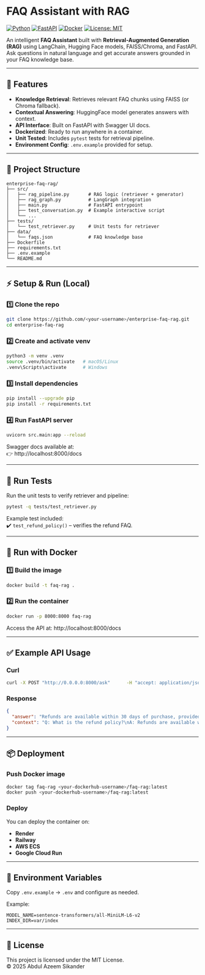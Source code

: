 # FAQ Assistant with RAG

[![Python](https://img.shields.io/badge/python-3.9%2B-blue)](https://www.python.org/)
[![FastAPI](https://img.shields.io/badge/FastAPI-0.111+-green)](https://fastapi.tiangolo.com/)
[![Docker](https://img.shields.io/badge/Docker-ready-blue)](https://www.docker.com/)
[![License: MIT](https://img.shields.io/badge/License-MIT-yellow.svg)](LICENSE)

An intelligent **FAQ Assistant** built with **Retrieval-Augmented Generation (RAG)** using LangChain, Hugging Face models, FAISS/Chroma, and FastAPI.  
Ask questions in natural language and get accurate answers grounded in your FAQ knowledge base.

---

## 🚀 Features
- **Knowledge Retrieval**: Retrieves relevant FAQ chunks using FAISS (or Chroma fallback).
- **Contextual Answering**: HuggingFace model generates answers with context.
- **API Interface**: Built on FastAPI with Swagger UI docs.
- **Dockerized**: Ready to run anywhere in a container.
- **Unit Tested**: Includes `pytest` tests for retrieval pipeline.
- **Environment Config**: `.env.example` provided for setup.

---

## 📂 Project Structure
```
enterprise-faq-rag/
├── src/
│   ├── rag_pipeline.py       # RAG logic (retriever + generator)
│   ├── rag_graph.py          # LangGraph integration
│   ├── main.py               # FastAPI entrypoint
│   ├── test_conversation.py  # Example interactive script
│   └── ...
├── tests/
│   └── test_retriever.py     # Unit tests for retriever
├── data/
│   └── faqs.json             # FAQ knowledge base
├── Dockerfile
├── requirements.txt
├── .env.example
└── README.md
```

---

## ⚡ Setup & Run (Local)

### 1️⃣ Clone the repo
```bash
git clone https://github.com/<your-username>/enterprise-faq-rag.git
cd enterprise-faq-rag
```

### 2️⃣ Create and activate venv
```bash
python3 -m venv .venv
source .venv/bin/activate   # macOS/Linux
.venv\Scripts\activate      # Windows
```

### 3️⃣ Install dependencies
```bash
pip install --upgrade pip
pip install -r requirements.txt
```

### 4️⃣ Run FastAPI server
```bash
uvicorn src.main:app --reload
```

Swagger docs available at:  
👉 http://localhost:8000/docs

---

## 🧪 Run Tests
Run the unit tests to verify retriever and pipeline:

```bash
pytest -q tests/test_retriever.py
```

Example test included:  
✔️ `test_refund_policy()` – verifies the refund FAQ.

---

## 🐳 Run with Docker

### 1️⃣ Build the image
```bash
docker build -t faq-rag .
```

### 2️⃣ Run the container
```bash
docker run -p 8000:8000 faq-rag
```

Access the API at: http://localhost:8000/docs

---

## ✅ Example API Usage

### Curl
```bash
curl -X POST "http://0.0.0.0:8000/ask"      -H "accept: application/json"      -H "Content-Type: application/json"      -d '{"session_id": "1", "question": "What is the refund policy?"}'
```

### Response
```json
{
  "answer": "Refunds are available within 30 days of purchase, provided the product is unused.",
  "context": "Q: What is the refund policy?\nA: Refunds are available within 30 days ..."
}
```

---

## 📦 Deployment

### Push Docker image
```bash
docker tag faq-rag <your-dockerhub-username>/faq-rag:latest
docker push <your-dockerhub-username>/faq-rag:latest
```

### Deploy
You can deploy the container on:
- **Render**
- **Railway**
- **AWS ECS**
- **Google Cloud Run**

---

## 🔧 Environment Variables

Copy `.env.example` → `.env` and configure as needed.

Example:
```env
MODEL_NAME=sentence-transformers/all-MiniLM-L6-v2
INDEX_DIR=var/index
```

---

## 📜 License
This project is licensed under the MIT License.  
© 2025 Abdul Azeem Sikander
